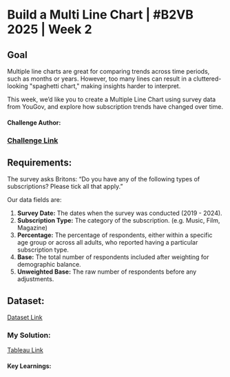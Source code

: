 #  Build a Multi Line Chart | #B2VB 2025 | Week 2

## Goal
Multiple line charts are great for comparing trends across time periods, such as months or years. However, too many lines can result in a cluttered-looking "spaghetti chart," making insights harder to interpret.

This week, we’d like you to create a Multiple Line Chart using survey data from YouGov, and explore how subscription trends have changed over time.
#### Challenge Author: <name of author>

### [Challenge Link](https://data.world/back2vizbasics/2025week-2-build-a-multiple-line-chart)

## Requirements:
The survey asks Britons:
“Do you have any of the following types of subscriptions? Please tick all that apply.”

Our data fields are:

1. **Survey Date:** The dates when the survey was conducted (2019 - 2024).
2. **Subscription Type:** The category of the subscription. (e.g. Music, Film, Magazine)
3. **Percentage:** The percentage of respondents, either within a specific age group or across all adults, who reported having a particular subscription type.
4. **Base:** The total number of respondents included after weighting for demographic balance.
5. **Unweighted Base:** The raw number of respondents before any adjustments.

## Dataset:
[Dataset Link](URL)

### My Solution:
[Tableau Link](URL)

#### Key Learnings:
